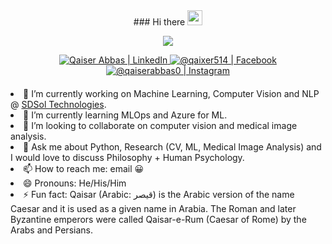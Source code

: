 <div align="center" style="margin-bottom:20px;">
  ### Hi there <img src="https://user-images.githubusercontent.com/46846821/87522094-a135a000-c69e-11ea-899d-e8093968ef3b.gif" width="24px">
<!--   <img src="uzumaki.gif" width="24px"> -->

  ![](https://komarev.com/ghpvc/?username=qaixerabbas&color=blueviolet&style=for-the-badge&label=Profile+Views)
  
<a href="https://www.linkedin.com/in/qaixerabbas/">
<img alt="Qaiser Abbas | LinkedIn"  src="https://img.shields.io/badge/linkedin-%230077B5.svg?&style=for-the-badge&logo=linkedin&logoColor=white" />
</a>
<a href="https://www.facebook.com/qaixer514">
<img  alt="@qaixer514 | Facebook" src="https://img.shields.io/badge/facebook-%231877F2.svg?&style=for-the-badge&logo=facebook&logoColor=white" />
</a>
<a href="https://www.instagram.com/qaiserabbas0">
<img alt="@qaiserabbas0 | Instagram"  src="https://img.shields.io/badge/instagram-%23E4405F.svg?&style=for-the-badge&logo=instagram&logoColor=white" />
</a>
</div>

<div align="left" style="margin-top:20px;"

- 🔭 I’m currently working on Machine Learning, Computer Vision and NLP @ [SDSol Technologies](https://sdsol.com/).
- 🌱 I’m currently learning MLOps and Azure for ML.
- 👯 I’m looking to collaborate on computer vision and medical image analysis.
- 💬 Ask me about Python, Research (CV, ML, Medical Image Analysis) and I would love to discuss Philosophy + Human Psychology.
- 📫 How to reach me: email :grinning:
- 😄 Pronouns: He/His/Him
- ⚡ Fun fact: Qaisar (Arabic: قيصر) is the Arabic version of the name Caesar and it is used as a given name in Arabia. The Roman and later Byzantine emperors were called Qaisar-e-Rum (Caesar of Rome) by the Arabs and Persians.
</div>

<!-- 

GITHUB STATS => https://github-readme-stats.vercel.app/api?username=qaixerabbas&theme=tokyonight&show_icons=true&count_private=true&hide_border=true
GIT CONTRIB => https://github-readme-streak-stats.herokuapp.com/?user=qaixerabbas&theme=tokyonight&hide_border=true
MOST FAV LANGS => https://github-readme-stats.vercel.app/api/top-langs/?username=qaixerabbas&layout=compact&theme=tokyonight&hide_border=false

- 👋 Hi, I’m Qaiser @qaixerabbas
- 👀 I’m interested in Deep Learning, Computer Vision, Artificial Intelligence, Machine Learning and and Medical Image Analysis.
- 🌱 I’m currently working on Machine Learning and Computer Vision
- 📫 How to reach me 📞 [Telegram](https://t.me/username/caesarhun) -->

<!--
**qaixerabbas/qaixerabbas** is a ✨ _special_ ✨ repository because its `README.md` (this file) appears on your GitHub profile.

Here are some ideas to get you started:

- 🔭 I’m currently working on ...
- 🌱 I’m currently learning ...
- 👯 I’m looking to collaborate on ...
- 🤔 I’m looking for help with ...
- 💬 Ask me about ...
- 📫 How to reach me: ...
- 😄 Pronouns: ...
- ⚡ Fun fact: ....
-->

